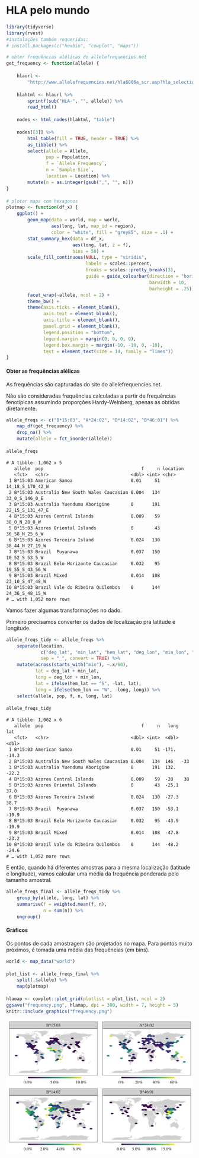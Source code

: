 HLA pelo mundo
================

``` r
library(tidyverse)
library(rvest)
#instalações também requeridas: 
# install.packages(c("hexbin", "cowplot", "maps"))
```

``` r
# obter frequências alélicas do allelefrequencies.net
get_frequency <- function(allele) {
    
    hlaurl <- 
        "http://www.allelefrequencies.net/hla6006a_scr.asp?hla_selection=%s"

    hlahtml <- hlaurl %>%
        sprintf(sub("HLA-", "", allele)) %>%
        read_html()
    
    nodes <- html_nodes(hlahtml, "table")
    
    nodes[[3]] %>%
        html_table(fill = TRUE, header = TRUE) %>%
        as_tibble() %>%
        select(allele = Allele, 
               pop = Population, 
               f = `Allele Frequency`,
               n = `Sample Size`,
               location = Location) %>%
        mutate(n = as.integer(gsub(",", "", n)))
}

# plotar mapa com hexagonos
plotmap <- function(df_x) {
    ggplot() +
        geom_map(data = world, map = world,
                 aes(long, lat, map_id = region),
                 color = "white", fill = "grey85", size = .1) +
        stat_summary_hex(data = df_x, 
                         aes(long, lat, z = f),
                         bins = 50) +
        scale_fill_continuous(NULL, type = "viridis",
                              labels = scales::percent,
                              breaks = scales::pretty_breaks(3),
                              guide = guide_colourbar(direction = "horizontal",
                                                      barwidth = 10,
                                                      barheight = .25)) +
        facet_wrap(~allele, ncol = 2) +
        theme_bw() +
        theme(axis.ticks = element_blank(),
              axis.text = element_blank(),
              axis.title = element_blank(),
              panel.grid = element_blank(),
              legend.position = "bottom",
              legend.margin = margin(0, 0, 0, 0),
              legend.box.margin = margin(-10, -10, 0, -10),
              text = element_text(size = 14, family = "Times"))
}
```

#### Obter as frequências alélicas

As frequências são capturadas do site do allelefrequencies.net.

Não são consideradas frequências calculadas a partir de frequências
fenotípicas assumindo proporções Hardy-Weinberg, apenas as obtidas
diretamente.

``` r
allele_freqs <- c("B*15:03", "A*24:02", "B*14:02", "B*46:01") %>%
    map_df(get_frequency) %>%
    drop_na() %>%
    mutate(allele = fct_inorder(allele))

allele_freqs
```

    # A tibble: 1,062 x 5
       allele  pop                                     f     n location        
       <fct>   <chr>                               <dbl> <int> <chr>           
     1 B*15:03 American Samoa                      0.01     51 14_18_S_170_42_W
     2 B*15:03 Australia New South Wales Caucasian 0.004   134 33_0_S_146_0_E  
     3 B*15:03 Australia Yuendumu Aborigine        0       191 22_15_S_131_47_E
     4 B*15:03 Azores Central Islands              0.009    59 38_0_N_28_0_W   
     5 B*15:03 Azores Oriental Islands             0        43 36_58_N_25_6_W  
     6 B*15:03 Azores Terceira Island              0.024   130 38_44_N_27_19_W 
     7 B*15:03 Brazil  Puyanawa                    0.037   150 10_52_S_53_5_W  
     8 B*15:03 Brazil Belo Horizonte Caucasian     0.032    95 19_55_S_43_56_W 
     9 B*15:03 Brazil Mixed                        0.014   108 23_10_S_47_48_W 
    10 B*15:03 Brazil Vale do Ribeira Quilombos    0       144 24_36_S_48_15_W 
    # … with 1,052 more rows

Vamos fazer algumas transformações no dado.

Primeiro precisamos converter os dados de localização pra latitude e
longitude.

``` r
allele_freqs_tidy <- allele_freqs %>%
    separate(location, 
             c("deg_lat", "min_lat", "hem_lat", "deg_lon", "min_lon", "hem_lon"), 
             sep = "_", convert = TRUE) %>%
    mutate(across(starts_with("min"), ~.x/60),
           lat = deg_lat + min_lat,
           long = deg_lon + min_lon,
           lat = ifelse(hem_lat == "S", -lat, lat),
           long = ifelse(hem_lon == "W", -long, long)) %>%
    select(allele, pop, f, n, long, lat)

allele_freqs_tidy
```

    # A tibble: 1,062 x 6
       allele  pop                                     f     n   long   lat
       <fct>   <chr>                               <dbl> <int>  <dbl> <dbl>
     1 B*15:03 American Samoa                      0.01     51 -171.  -14.3
     2 B*15:03 Australia New South Wales Caucasian 0.004   134  146   -33  
     3 B*15:03 Australia Yuendumu Aborigine        0       191  132.  -22.2
     4 B*15:03 Azores Central Islands              0.009    59  -28    38  
     5 B*15:03 Azores Oriental Islands             0        43  -25.1  37.0
     6 B*15:03 Azores Terceira Island              0.024   130  -27.3  38.7
     7 B*15:03 Brazil  Puyanawa                    0.037   150  -53.1 -10.9
     8 B*15:03 Brazil Belo Horizonte Caucasian     0.032    95  -43.9 -19.9
     9 B*15:03 Brazil Mixed                        0.014   108  -47.8 -23.2
    10 B*15:03 Brazil Vale do Ribeira Quilombos    0       144  -48.2 -24.6
    # … with 1,052 more rows

E então, quando há diferentes amostras para a mesma localização
(latitude e longitude), vamos calcular uma média da frequência ponderada
pelo tamanho amostral.

``` r
allele_freqs_final <- allele_freqs_tidy %>%
    group_by(allele, long, lat) %>%
    summarise(f = weighted.mean(f, n),
              n = sum(n)) %>%
    ungroup()
```

#### Gráficos

Os pontos de cada amostragem são projetados no mapa. Para pontos muito
próximos, é tomada uma média das frequências (em bins).

``` r
world <- map_data("world")

plot_list <- allele_freqs_final %>%
    split(.$allele) %>%
    map(plotmap)

hlamap <- cowplot::plot_grid(plotlist = plot_list, ncol = 2)
ggsave("frequency.png", hlamap, dpi = 300, width = 7, height = 5)
knitr::include_graphics("frequency.png")
```

![](frequency.png)<!-- -->
